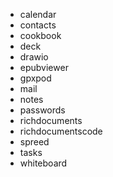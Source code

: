 - calendar
- contacts
- cookbook
- deck
- drawio
- epubviewer
- gpxpod
- mail
- notes
- passwords
- richdocuments
- richdocumentscode
- spreed
- tasks
- whiteboard
